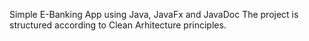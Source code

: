 Simple E-Banking App using Java, JavaFx and JavaDoc
The project is structured according to Clean Arhitecture principles.
